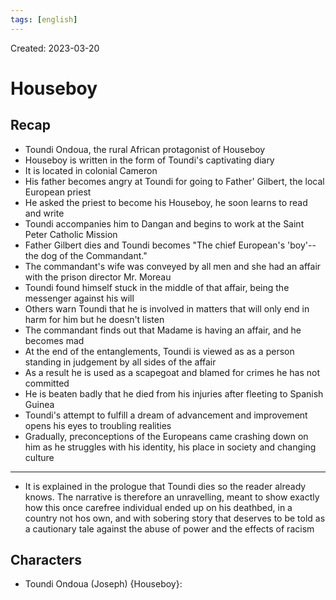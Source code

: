 ```yaml
---
tags: [english] 
---
```

Created: 2023-03-20

# Houseboy
## Recap
- Toundi Ondoua, the rural African protagonist of Houseboy
- Houseboy is written in the form of Toundi's captivating diary
- It is located in colonial Cameron
- His father becomes angry at Toundi for going to Father' Gilbert, the local European priest
- He asked the priest to become his Houseboy, he soon learns to read and write
- Toundi accompanies him to Dangan and begins to work at the Saint Peter Catholic Mission
- Father Gilbert dies and Toundi becomes "The chief European's 'boy'-- the dog of the Commandant."
- The commandant's wife was conveyed by all men and she had an affair with the prison director Mr. Moreau
- Toundi found himself stuck in the middle of that affair, being the messenger against his will
- Others warn Toundi that he is involved in matters that will only end in harm for him but he doesn't listen
- The commandant finds out that Madame is having an affair, and he becomes mad
- At the end of the entanglements, Toundi is viewed as as a person standing in judgement by all sides of the affair
- As a result he is used as a scapegoat and blamed for crimes he has not committed
- He is beaten badly that he died from his injuries after fleeting to Spanish Guinea
- Toundi's attempt to fulfill a dream of advancement and improvement opens his eyes to troubling realities
- Gradually, preconceptions of the Europeans came crashing down on him as he struggles with his identity, his place in society and changing culture
---
- It is explained in the prologue that Toundi dies so the reader already knows. The narrative is therefore an unravelling, meant to show exactly how this once carefree individual ended up on his deathbed, in a country not hos own, and with sobering story that deserves to be told as a cautionary tale against the abuse of power and the effects of racism

## Characters
- Toundi Ondoua (Joseph) {Houseboy}: 
